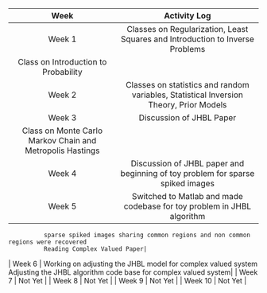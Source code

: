 | Week | Activity Log |
|:----------:|:----------:|
| Week 1   | Classes on Regularization, Least Squares and Introduction to Inverse Problems 
              Class on Introduction to Probability|
| Week 2   | Classes on statistics and random variables, Statistical Inversion Theory, Prior Models|
| Week 3   | Discussion of JHBL Paper
              Class on Monte Carlo Markov Chain and Metropolis Hastings |
| Week 4   | Discussion of JHBL paper and beginning of toy problem for sparse spiked images |
| Week 5   | Switched to Matlab and made codebase for toy problem in JHBL algorithm 
              sparse spiked images sharing common regions and non common regions were recovered
              Reading Complex Valued Paper|
| Week 6   | Working on adjusting the JHBL model for complex valued system
              Adjusting the JHBL algorithm code base for complex valued system|
| Week 7   | Not Yet |
| Week 8   | Not Yet |
| Week 9   | Not Yet |
| Week 10   | Not Yet |
